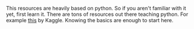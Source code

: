 This resources are heavily based on python. So if you aren't familiar with it yet, 
first learn it. There are tons of resources out there teaching python. 
For example [this](https://www.kaggle.com/learn/python) by Kaggle.
Knowing the basics are enough to start here.